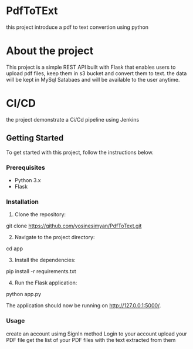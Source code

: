 # PdfToTExt
this project introduce a pdf to text convertion using python

# About the project

This project is a simple REST API built with Flask that enables users to upload pdf files, keep them in s3 bucket and convert them to text. the data will be kept in MySql Satabaes and will be available to the user anytime.

# CI/CD

the project demonstrate a Ci/Cd pipeline using Jenkins

## Getting Started

To get started with this project, follow the instructions below.

### Prerequisites

- Python 3.x
- Flask

### Installation

1. Clone the repository:

git clone https://github.com/yosinesimyan/PdfToText.git

2. Navigate to the project directory:

cd app

3. Install the dependencies:

pip install -r requirements.txt

4. Run the Flask application:

python app.py

The application should now be running on http://127.0.0.1:5000/.

### Usage

create an account usimg SignIn method
Login to your account
upload your PDF file
get the list of your PDF files with the text extracted from them

